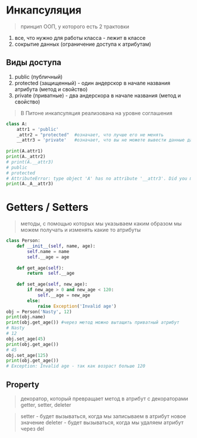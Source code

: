 # Инкапсуляция
> принцип ООП, у которого есть 2 трактовки
1. все, что нужно для работы класса - лежит в классе
2. сокрытие данных (ограничение доступа к атрибутам)

## Виды доступа
1. public (публичный)
2. protected (защищенный) - один андерскор в начале названия атрибута (метод и свойство)
3. private (приватные) - два андерскора в начале названия (метод и свойство)

> В Питоне инкапсуляция реализована на уровне соглашения
```py
class A:
    attr1 = 'public'
    _attr2 = "protected"  #означает, что лучше его не менять
    __attr3 = 'private'   #означает, что вы не можете вывести данные данного атрибута
 
print(A.attr1)
print(A._attr2)
# print(A.__attr3)
# public
# protected
# AttributeError: type object 'A' has no attribute '__attr3'. Did you mean: '_A__attr3'?
print(A._A__attr3)
```

# Getters / Setters
> методы, с помощью которых мы указываем каким образом мы можем получать и изменять какие то атрибуты
```py
class Person:
    def __init__(self, name, age):
        self.name = name
        self.__age = age
    
    def get_age(self):
        return  self.__age
    
    def set_age(self, new_age):
        if new_age > 0 and new_age < 120:
            self.__age = new_age
        else:
            raise Exception('Invalid age')
obj = Person('Nasty', 12)
print(obj.name)
print(obj.get_age()) #через метод можно вытащить приватный атрибут
# Nasty
# 12
obj.set_age(45)
print(obj.get_age())
# 45
obj.set_age(125)
print(obj.get_age())
# Exception: Invalid age - так как возраст больше 120
```

## Property
> декоратор, который превращает метод в атрибут с декораторами getter, setter, deleter

> setter - будет вызываться, когда мы записываем в атрибут новое значение
> deleter - будет вызываться, когда мы удаляем атрибут через del